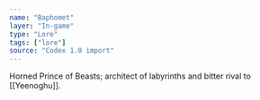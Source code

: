 ```yaml
---
name: "Baphomet"
layer: "In-game"
type: "Lore"
tags: ["lore"]
source: "Codex 1.0 import"
---
```

Horned Prince of Beasts; architect of labyrinths and bitter rival to [[Yeenoghu]].
